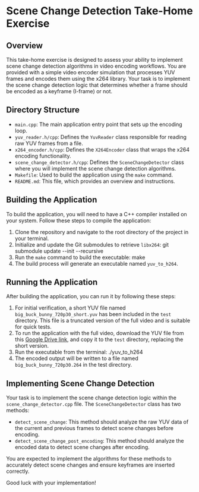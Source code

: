 # Scene Change Detection Take-Home Exercise

## Overview

This take-home exercise is designed to assess your ability to implement scene change detection algorithms in video encoding workflows. You are provided with a simple video encoder simulation that processes YUV frames and encodes them using the x264 library. Your task is to implement the scene change detection logic that determines whether a frame should be encoded as a keyframe (I-frame) or not.

## Directory Structure

- `main.cpp`: The main application entry point that sets up the encoding loop.
- `yuv_reader.h/cpp`: Defines the `YuvReader` class responsible for reading raw YUV frames from a file.
- `x264_encoder.h/cpp`: Defines the `X264Encoder` class that wraps the x264 encoding functionality.
- `scene_change_detector.h/cpp`: Defines the `SceneChangeDetector` class where you will implement the scene change detection algorithms.
- `Makefile`: Used to build the application using the `make` command.
- `README.md`: This file, which provides an overview and instructions.

## Building the Application

To build the application, you will need to have a C++ compiler installed on your system. Follow these steps to compile the application:

1. Clone the repository and navigate to the root directory of the project in your terminal.
2. Initialize and update the Git submodules to retrieve `libx264`:
git submodule update --init --recursive
3. Run the `make` command to build the executable:
make
4. The build process will generate an executable named `yuv_to_h264`.

## Running the Application

After building the application, you can run it by following these steps:

1. For initial verification, a short YUV file named `big_buck_bunny_720p30_short.yuv` has been included in the `test` directory. This file is a truncated version of the full video and is suitable for quick tests.
2. To run the application with the full video, download the YUV file from this [Google Drive link](https://drive.google.com/file/d/13Zjc8h9i0IHkdXTxBlLofaJTN6oZNsi4/view?usp=sharing), and copy it to the `test` directory, replacing the short version.
3. Run the executable from the terminal:
./yuv_to_h264
4. The encoded output will be written to a file named `big_buck_bunny_720p30.264` in the test directory.

## Implementing Scene Change Detection

Your task is to implement the scene change detection logic within the `scene_change_detector.cpp` file. The `SceneChangeDetector` class has two methods:

- `detect_scene_change`: This method should analyze the raw YUV data of the current and previous frames to detect scene changes before encoding.
- `detect_scene_change_post_encoding`: This method should analyze the encoded data to detect scene changes after encoding.

You are expected to implement the algorithms for these methods to accurately detect scene changes and ensure keyframes are inserted correctly.

Good luck with your implementation!